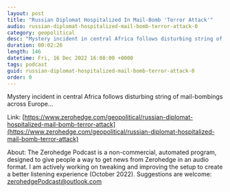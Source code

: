 ```yaml
---
layout: post
title: "Russian Diplomat Hospitalized In Mail-Bomb 'Terror Attack'"
audio: russian-diplomat-hospitalized-mail-bomb-terror-attack-0
category: geopolitical
desc: "Mystery incident in central Africa follows disturbing string of mail-bombings across Europe..."
duration: 00:02:26
length: 146
datetime: Fri, 16 Dec 2022 16:08:00 +0000
tags: podcast
guid: russian-diplomat-hospitalized-mail-bomb-terror-attack-0
order: 0
---
```

Mystery incident in central Africa follows disturbing string of mail-bombings across Europe...

Link: [https://www.zerohedge.com/geopolitical/russian-diplomat-hospitalized-mail-bomb-terror-attack](https://www.zerohedge.com/geopolitical/russian-diplomat-hospitalized-mail-bomb-terror-attack)

About: The Zerohedge Podcast is a non-commercial, automated program, designed to give people a way to get news from Zerohedge in an audio format.  I am actively working on tweaking and improving the setup to create a better listening experience (October 2022).  Suggestions are welcome: [zerohedgePodcast@outlook.com](mailto:zerohedgePodcast@outlook.com)